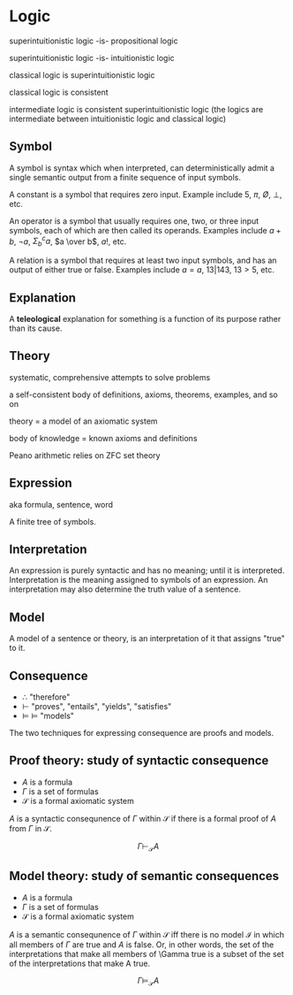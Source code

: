 # Logic

superintuitionistic logic -is- propositional logic

superintuitionistic logic -is- intuitionistic logic

classical logic is superintuitionistic logic

classical logic is consistent

intermediate logic is consistent superintuitionistic logic (the logics are intermediate between intuitionistic logic and classical logic)

## Symbol

A symbol is syntax which when interpreted, can deterministically admit a single semantic output from a finite sequence of input symbols.

A constant is a symbol that requires zero input. Example include $5$, $\pi$, $Ø$, $⊥$, etc.

An operator is a symbol that usually requires one, two, or three input symbols, each of which are then called its operands. Examples include $a+b$, $\neg a$, $\Sigma _b ^c a$, $a \over b$, $a!$, etc.

A relation is a symbol that requires at least two input symbols, and has an output of either true or false. Examples include $a=a$, $13|143$, $13>5$, etc.

## Explanation

A **teleological** explanation for something is a function of its
purpose rather than its cause.

## Theory

systematic, comprehensive attempts to solve problems

a self-consistent body of definitions, axioms, theorems, examples, and so on

theory = a model of an axiomatic system

body of knowledge = known axioms and definitions

Peano arithmetic relies on ZFC set theory

## Expression

aka formula, sentence, word

A finite tree of symbols.

## Interpretation

An expression is purely syntactic and has no meaning; until it is interpreted. Interpretation is the meaning assigned to symbols of an expression. An interpretation may also determine the truth value of a sentence.

## Model

A model of a sentence or theory, is an interpretation of it that assigns "true" to it.

## Consequence

- $\therefore$ "therefore"
- $\vdash$ "proves", "entails", "yields", "satisfies"
- $\vDash$ $\models$ "models"

The two techniques for expressing consequence are proofs and models.

## Proof theory: study of syntactic consequence

- $A$ is a formula
- $\Gamma$ is a set of formulas
- $\mathcal {S}$ is a formal axiomatic system

$A$ is a syntactic consequnence of $\Gamma$ within $\mathcal {S}$ if there is a formal proof of $A$ from $\Gamma$ in $\mathcal {S}$.

$$
\Gamma \vdash _{\mathcal {S}} A
$$

## Model theory: study of semantic consequences

- $A$ is a formula
- $\Gamma$ is a set of formulas
- $\mathcal {S}$ is a formal axiomatic system

$A$ is a semantic consequnence of $\Gamma$ within $\mathcal {S}$ iff there is no model $\mathcal {I}$ in which all members of $\Gamma$ are true and $A$ is false. Or, in other words, the set of the interpretations that make all members of \Gamma  true is a subset of the set of the interpretations that make A true.

$$
\Gamma \models _{\mathcal {S}} A
$$
